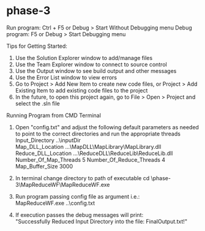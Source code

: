 # phase-3

Run program: Ctrl + F5 or Debug > Start Without Debugging menu
Debug program: F5 or Debug > Start Debugging menu

Tips for Getting Started: 
  1. Use the Solution Explorer window to add/manage files
  2. Use the Team Explorer window to connect to source control
  3. Use the Output window to see build output and other messages
  4. Use the Error List window to view errors
  5. Go to Project > Add New Item to create new code files, or Project > Add Existing Item to add existing code files to the project
  6. In the future, to open this project again, go to File > Open > Project and select the .sln file


Running Program from CMD Terminal
  1. Open "config.txt" and adjust the following default parameters as needed to point to the correct directories and run the appropriate threads
        Input_Directory ..\inputDir\
        Map_DLL_Location .\..\MapDLL\MapLibrary\MapLibrary.dll
        Reduce_DLL_Location .\..\ReduceDLL\ReduceLib\ReduceLib.dll
        Number_Of_Map_Threads 5
        Number_Of_Reduce_Threads 4
        Map_Buffer_Size 3000
        
  3. In terminal change directory to path of executable
        cd \phase-3\MapReduceWF\MapReduceWF.exe
        
  4. Run program passing config file as argument i.e.:   
        MapReduceWF.exe ..\config.txt
        
  5. If execution passes the debug messages will print: \
        "Successfully Reduced Input Directory into the file: FinalOutput.txt!"
